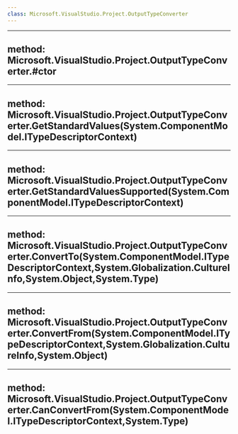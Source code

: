 ```yaml
---
class: Microsoft.VisualStudio.Project.OutputTypeConverter
---
```


---
method: Microsoft.VisualStudio.Project.OutputTypeConverter.#ctor
---

---
method: Microsoft.VisualStudio.Project.OutputTypeConverter.GetStandardValues(System.ComponentModel.ITypeDescriptorContext)
---

---
method: Microsoft.VisualStudio.Project.OutputTypeConverter.GetStandardValuesSupported(System.ComponentModel.ITypeDescriptorContext)
---

---
method: Microsoft.VisualStudio.Project.OutputTypeConverter.ConvertTo(System.ComponentModel.ITypeDescriptorContext,System.Globalization.CultureInfo,System.Object,System.Type)
---

---
method: Microsoft.VisualStudio.Project.OutputTypeConverter.ConvertFrom(System.ComponentModel.ITypeDescriptorContext,System.Globalization.CultureInfo,System.Object)
---

---
method: Microsoft.VisualStudio.Project.OutputTypeConverter.CanConvertFrom(System.ComponentModel.ITypeDescriptorContext,System.Type)
---


